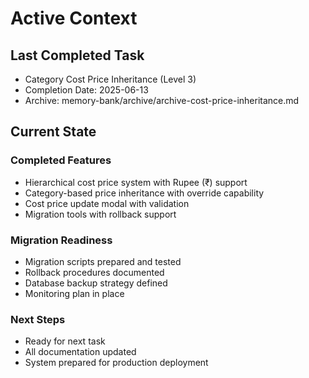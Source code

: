 # Active Context

## Last Completed Task
- Category Cost Price Inheritance (Level 3)
- Completion Date: 2025-06-13
- Archive: memory-bank/archive/archive-cost-price-inheritance.md

## Current State
### Completed Features
- Hierarchical cost price system with Rupee (₹) support
- Category-based price inheritance with override capability
- Cost price update modal with validation
- Migration tools with rollback support

### Migration Readiness
- Migration scripts prepared and tested
- Rollback procedures documented
- Database backup strategy defined
- Monitoring plan in place

### Next Steps
- Ready for next task
- All documentation updated
- System prepared for production deployment
